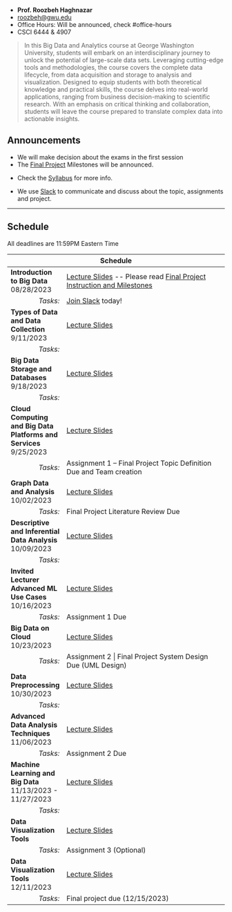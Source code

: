 <link rel="shortcut icon" type="image/x-icon" href="./favicon.ico">

<div class="wrapper" markdown="0"><div class="footer-col-wrapper">
<div class="footer-col two-col-2">
	<ul class="contact-list">
		<li><b>Prof. Roozbeh Haghnazar</b></li>
		<li><a href="mailto:roozbeh@gwu.edu">roozbeh@gwu.edu</a></li>
		<li>Office Hours: Will be announced, check #office-hours</li>
		<li>CSCI 6444 & 4907</li>
	</ul>
	</div>
</div></div>

> In this Big Data and Analytics course at George Washington University, students will embark on an
interdisciplinary journey to unlock the potential of large-scale data sets. Leveraging cutting-edge tools
and methodologies, the course covers the complete data lifecycle, from data acquisition and storage
to analysis and visualization. Designed to equip students with both theoretical knowledge and
practical skills, the course delves into real-world applications, ranging from business decision-making
to scientific research. With an emphasis on critical thinking and collaboration, students will leave the
course prepared to translate complex data into actionable insights.




## Announcements ##
- We will make decision about the exams in the first session
- The [Final Project](./project/) Milestones will be announced.
<!-- - If you have feedback for us, please [fill out this anonymous form!](https://forms.gle/RtEpSeaBDusf5gs56) -->
- Check the [Syllabus](syllabus/) for more info.
<!-- - Both CSCI 6444 and CSCI 4907 will meet together *as one class*. You can register for either section with no difference.  -->
<!-- - You can use use Python and Go to get your projects and assignments done. -->
<!-- - We will use Distributed Systems 3rd edition (https://www.distributed-systems.net/index.php/books/ds3/) as the main reference. Also there are additional papers which are published in high ranked journals that you can find them in the slides each week.  -->
- We use [Slack](bigdatafall2023.slack.com) to communicate and discuss about the topic, assignments and project.



<hr>

## Schedule  ##

All deadlines are 11:59PM Eastern Time

<div style="font-size:90%">

<table>
	<thead>
		<tr>
			<th style="text-align:center" colspan="2">Schedule</th>
		</tr>
	</thead>
	<tr>
		<td style="width:25%">
			<b>Introduction to Big Data</b>
			<br>08/28/2023
		</td>
		<td>
			<a href="./slides/Big Data Fall 2023 - Session 1- Introduction.pdf">Lecture Slides</a> -- 
			Please read <a href="project/">Final Project Instruction and Milestones</a>
		</td>
	</tr>
	<tr>
		<td style="text-align:right">
			<i>Tasks:</i>
		</td>
		<td>
			<a href="https://join.slack.com/t/bigdatafall2023/shared_invite/zt-23ce88sf5-k1UIrbBeyf1mV3b9czm4~w">Join Slack</a> today! 
			 <!-- <a href="https://forms.gle/J7RMWejbaiRe1mkn7">Student Survey</a> due Monday 01/28  -->
		</td>
	</tr>
	<tr>
		<td>
			<b>Types of Data and Data Collection</b>
			<br>9/11/2023
		</td>
		<td>
			<a href="./slides/Big Data Fall 2023 - Session 2- Types of Data and Data Collection.pdf">Lecture Slides </a>
		</td>
	</tr>
	<tr>
		<td style="text-align:right">
			<i>Tasks:</i>
		</td> 
		<td>
			<!-- <a href="./readings.html">Readings in Chapters 1, 3</a> -- Watch <a href="https://gwu.box.com/s/uykp9ouz6fqc8d3psmehq46swmn7i4gm">Azure HWaaS Video </a> -- <a href="hw1/"> HW1: Parallel Sum </a> due 04/06 -->
		</td>
	</tr>
	<tr>
		<td>
			<b>Big Data Storage and Databases</b>
			<br>9/18/2023
		</td>
		<td>
			<a href="./slides/Big Data Fall 2023 - Session 3- Big Data Storage and Databases.pdf">Lecture Slides </a>
		</td>
	</tr>
	<tr>
		<td style="text-align:right">
			<i>Tasks:</i>
		</td> 
		<td>
			<!-- <b></b> -->
		</td>
	</tr>
	<tr>
		<td>
			<b>Cloud Computing and Big Data Platforms and Services</b>
			<br>9/25/2023
		</td>
		<td>
			<a href="./slides/Big Data Fall 2023 - Session 4- Cloud Computing and Big Data Platforms.pdf">Lecture Slides </a>
		</td>
	</tr>
	<tr>
		<td style="text-align:right">
			<i>Tasks:</i>
		</td> 
		<td>
			Assignment 1 – Final Project Topic Definition Due and Team creation
		</td>
	</tr>
	<tr>
		<td>
			<b>Graph Data and Analysis</b>
			<br>10/02/2023
		</td>
		<td>
			<a href="">Lecture Slides </a>
		</td>
	</tr>
	<tr>
		<td style="text-align:right">
			<i>Tasks:</i>
		</td>
		<td>
		   Final Project Literature Review Due
		</td> 	
	</tr>
	<tr>
		<td>
			<b>Descriptive and Inferential Data Analysis</b>
			<br>10/09/2023
		</td>
		<td>
			<a href="">Lecture Slides </a>
		</td>
	</tr>
	<tr>
		<td style="text-align:right">
			<i>Tasks:</i>
		</td> 
		<td>
		</td>
	</tr>
	<tr>
		<td>
			<b>Invited Lecturer  Advanced ML Use Cases</b>
			<br>10/16/2023
		</td>
		<td>
			<a href="">Lecture Slides </a>
		</td>
	</tr>
	<tr>
		<td style="text-align:right">
			<i>Tasks:</i>
		</td> 
		<td>
			Assignment 1 Due
		</td>
	</tr>
	<tr>
		<td>
			<b>Big Data on Cloud</b>
			<br>10/23/2023
		</td>
		<td>
			<a href="">Lecture Slides </a>
		</td>
	</tr>
	<tr>
		<td style="text-align:right">
			<i>Tasks:</i>
		</td> 
		<td>
			Assignment 2  |  Final Project System Design Due (UML Design)
		</td>
	</tr>
	<tr>
		<td>
			<b>Data Preprocessing</b>
			<br>10/30/2023
		</td>
		<td>
			<a href="">Lecture Slides </a>
		</td>
	</tr>
	<tr>
		<td style="text-align:right">
			<i>Tasks:</i>
		</td> 
		<td>
		</td>
	</tr>
	<tr>
		<td>
			<b>Advanced Data Analysis Techniques </b>
			<br>11/06/2023
		</td>
		<td>
			<a href="">Lecture Slides </a>
		</td>
	</tr>
	<tr>
		<td style="text-align:right">
			<i>Tasks:</i>
		</td> 
		<td>
		 Assignment 2 Due
		</td>
	</tr>
	<tr>
		<td>
			<b>Machine Learning and Big Data </b>
			<br>11/13/2023 - 11/27/2023
		</td>
		<td>
			<a href="">Lecture Slides </a>
		</td>
	</tr>
	<tr>
		<td style="text-align:right">
			<i>Tasks:</i>
		</td> 
		<td>
		</td>
	</tr>
	<tr>
		<td>
			<b>Data Visualization Tools  </b>
			<br>
		</td>
		<td>
			<a href="">Lecture Slides </a>
		</td>
	</tr>
	<tr>
		<td style="text-align:right">
			<i>Tasks:</i>
		</td> 
		<td>
		Assignment 3 (Optional)
		</td>
	</tr>
	<tr>
		<td>
			<b>Data Visualization Tools  </b>
			<br>12/11/2023
		</td>
		<td>
			<a href="">Lecture Slides </a>
		</td>
	</tr>
	<tr>
		<td style="text-align:right">
			<i>Tasks:</i>
		</td> 
		<td>
		Final project due (12/15/2023)
		</td>
	</tr>
	

</table>
<!-- 
<table>
	<thead>
		<tr>
			<th style="text-align:center" colspan="2">Part 2: Principles of Distributed Systems</th>
		</tr>
	</thead>
	<tr>
		<td style="width:20%">
			<b>Clocks and Timing</b>
			<br>3/02/2023
		</td>
		<td>
			<a href="./slides/7-8 - Coordination.pdf">Lecture Slides </a> and <a href="https://youtu.be/IAI712Kk-O8">Video</a>
		</td>
	</tr>
	<tr>
		<td style="text-align:right">
			<i>Tasks:</i>
		</td>
		<td>
			<a href="./readings.pdf">Readings in Chapter 6</a>
		</td>
	</tr>
	<tr>
		<td>
			<b>Distributed Coordination</b>
			</br>3/09/2023
		</td>
		<td>
			<a href="./slides/7-8 - Coordination.pdf">Lecture Slides </a>
		</td>
	</tr>
	<tr>
		<td style="text-align:right">
			<i>Tasks:</i>
		</td>
		<td>
			<a href="./readings.pdf">Readings in Chapter 6</a> and <a href="hw2/">HW2: Map Reduce</a> due 4/30 -- <a href="https://www.youtube.com/watch?v=zREoQU5uoao">MapReduce HW Intro</a> -- <a href="https://youtu.be/ZcaQ7yLAYwM">MapReduce Help Video</a>
		</td>
	</tr>
	<tr>
		<td>
			<b>Fault Tolerance</b>
			<br>3/23/2023
		</td>
		<td>
			<a href="./slides/9-FaultTolerance.pdf">Lecture Slides </a>
		</td>
	</tr>
	<tr>
		<td style="text-align:right">
			<i>Tasks:</i>
		</td>
		<td>
			<a href="./readings.pdf">Readings in Chapter 8</a> -- <a href="/project/#milestone-2-literature-review">Milestone 2: Literature Review</a> - 10/29
		</td>
	</tr>
	<tr>
		<td>
			<b>Replication</b>
			<br>3/30/2023
		</td>
		<td>
			<a href="./slides/10-Consistency.pdf">Lecture Slides </a>   <a href="hw2/">HW2: Map Reduce</a> due 04/30 -- <a href="slides/10-consistency-problems.pdf">Consistency Problems Worksheet</a>
		</td>
	</tr>
	<tr>
		<td style="text-align:right">
			<i>Tasks:</i>
		</td>
		<td>
			<a href="./readings.pdf">Readings in Chapter 7</a> -- <a href="./project/#milestone-3-design-document">Milestone 3: Design Document</a> 
		</td>
	</tr>
	<tr>
		<td>
			<b>Midterm Exam</b>
			<br>--------</td>
		<td>
			<a href="./sample-exam.pdf">Practice problems</a>
		</td>
	</tr>
	<tr>
		<td style="text-align:right">
			<i>Tasks:</i>
		</td>
		<td>
			Study!
		</td>
	</tr>
</table> -->

<!-- <table>
	<thead>
		<tr>
			<th style="text-align:center" colspan="2">Part 3: Distributed Systems in Practice</th>
		</tr>
	</thead>
	<tr>
		<td style="width:20%">
			<b>Performance Modeling</b>
			<br>--------</td>
		<td>
			<a href="./slides/11-Performance.pdf"> Lecture Slides </a>
		</td>
	</tr>
	<tr>
		<td style="text-align:right">
			<i>Tasks:</i>
		</td>
			<td>Work on your project! 
		</td>
	</tr>
	<tr>
		<td>
			<b>Cloud Computing</b>
			<br>--------
		</td>
		<td>
			<a href="./slides/12-CloudApps.pdf"> Lecture Slides </a>
		</td>
	</tr>
	<tr>
		<td style="text-align:right"><i>Tasks:</i></td><td>Work on your project! </td>
	</tr>
	<tr>
		<td>
			<b>Internet of Things and Big Data</b>
			<br>--------
		</td>
		<td>
			<a href="./slides/13 -Big data and ML in Distributed systems.pdf"> Lecture Slides </a>
		</td>
	</tr>
	<tr>
		<td style="text-align:right">
			<i>Tasks:</i>
		</td>
		<td>
		</td>
	</tr>
</table> -->

</div>
